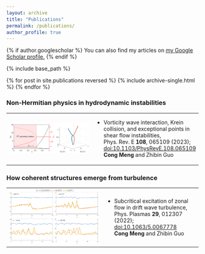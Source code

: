 ```yaml
---
layout: archive
title: "Publications"
permalink: /publications/
author_profile: true
---
```


{% if author.googlescholar %}
  You can also find my articles on <u><a href="{{author.googlescholar}}">my Google Scholar profile</a>.</u>
{% endif %}

{% include base_path %}

{% for post in site.publications reversed %}
  {% include archive-single.html %}
{% endfor %}

### Non-Hermitian physics in hydrodynamic instabilities
<table>
  <tr>
    <td width="50%"><img src="/images/kh.png" alt="Graphical abstract" width="100%" /></td>
    <td>
      <ul>
        <li><span class="papertitle">Vorticity wave interaction, Krein collision, and exceptional points in shear flow instabilities,</span><br/>
        Phys. Rev. E <strong>108</strong>, 065109 (2023); <a href="https://doi.org/10.1103/PhysRevE.108.065109">doi:10.1103/PhysRevE.108.065109</a> <br/>
        <strong>Cong Meng</strong> and Zhibin Guo</li>
      </ul>
    </td>
  </tr>
</table>
          
### How coherent structures emerge from turbulence
<table>
  <tr>
    <td width="50%"><img src="/images/Fig_5.png" alt="Graphical abstract" width="100%" /></td>
    <td>
      <ul>
        <li><span class="papertitle">Subcritical excitation of zonal flow in drift wave turbulence,</span><br/>
        Phys. Plasmas <strong>29</strong>, 012307 (2022); <a href="https://doi.org/10.1063/5.0067778">doi:10.1063/5.0067778</a><br/>
        <strong>Cong Meng</strong> and Zhibin Guo</li>
      </ul>
    </td>
  </tr>
</table>
